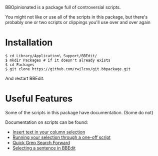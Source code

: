 BBOpinionated is a package full of controversial scripts.

You might not like or use all of the scripts in this package, but there's probably one or two scripts or clippings you'll use over and over again


Installation
============

    $ cd Library/Application\ Support/BBEdit/
    $ mkdir Packages # if it doesn't already exists
    $ cd Packages
    $ git clone https://github.com/rwilcox/git.bbpackage.git

And restart BBEdit.

Useful Features
========================

Some of the scripts in this package have documentation. (Some do not)

Documentation on scripts can be found:

  * [Insert text in your column selection](http://bbedit-hints.tumblr.com/post/28628019544/inserting-text-in-your-column-selection-multiple)
  * [Running your selection through a one-off script](http://bbedit-hints.tumblr.com/post/25641121441/running-your-selection-through-a-one-off-script)
  * [Quick Grep Search Forward](https://groups.google.com/forum/#!msg/bbedit/PAlHap-lXSk/Ysu1DY-fGHwJ)
  * [Selecting a sentence in BBEdit](http://bbedit-hints.tumblr.com/post/24060655335/applescript-select-a-sentence)
